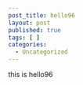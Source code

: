 ```yaml
---
post_title: hello96
layout: post
published: true
tags: [ ]
categories:
  - Uncategorized
---
```

this is hello96
